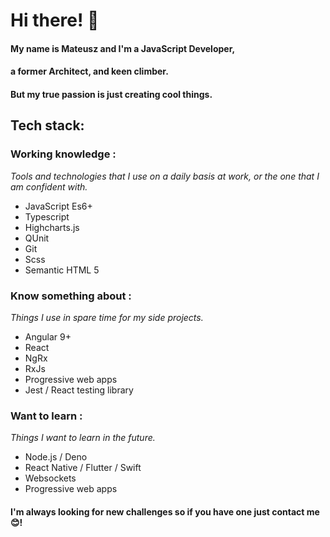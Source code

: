 # Hi there! 👋<br>
#### My name is Mateusz and I'm a JavaScript Developer,<br>
#### a former Architect, and keen climber. <br>
#### But my true passion is just creating cool things.


## Tech stack:
### Working knowledge :
_Tools and technologies that I use on a daily basis at work, or the one that I am confident with._
- JavaScript Es6+
- Typescript
- Highcharts.js
- QUnit
- Git
- Scss
- Semantic HTML 5

### Know something about :
_Things I use in spare time for my side projects._
- Angular 9+
- React
- NgRx
- RxJs
- Progressive web apps
- Jest / React testing library

### Want to learn :
_Things I want to learn in the future._
- Node.js / Deno
- React Native / Flutter / Swift
- Websockets
- Progressive web apps

#### I'm always looking for new challenges so if you have one just contact me 😊!
